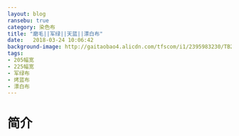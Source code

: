 ```yaml
---
layout: blog
ransebu: true
category: 染色布
title: "磨毛||军绿||天蓝||漂白布"
date:   2018-03-24 10:06:42
background-image: http://gaitaobao4.alicdn.com/tfscom/i1/2395983230/TB29eEXqXXXXXX_XXXXXXXXXXXX_!!2395983230.jpg
tags:
- 205幅宽
- 225幅宽
- 军绿布
- 烤蓝布
- 漂白布
---
```

#  简介

